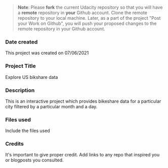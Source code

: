 >**Note**: Please **fork** the current Udacity repository so that you will have a **remote** repository in **your** Github account. Clone the remote repository to your local machine. Later, as a part of the project "Post your Work on Github", you will push your proposed changes to the remote repository in your Github account.

### Date created
This project was created on 07/06/2021

### Project Title
Explore US bikshare data

### Description
This is an interactive project which provides bikeshare data for a particular
city filtered by a particular month and a day.


### Files used
Include the files used

### Credits
It's important to give proper credit. Add links to any repo that inspired you or blogposts you consulted.
